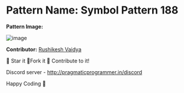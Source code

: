 # Pattern Name: Symbol Pattern 188

**Pattern Image:**


![image](../../img/188.PNG)

**Contributor:** [Rushikesh Vaidya](https://github.com/RushikeshVaidya1905)

:star2: Star it :fork_and_knife:Fork it :handshake: Contribute to it!

Discord server  - http://pragmaticprogrammer.in/discord

Happy Coding :purple_heart:
